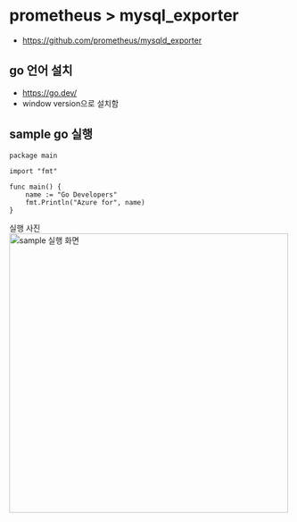 # prometheus > mysql_exporter
 * https://github.com/prometheus/mysqld_exporter


 ## go 언어 설치
 * https://go.dev/
 * window version으로 설치함

 ## sample go 실행
```
package main

import "fmt"

func main() {
    name := "Go Developers"
    fmt.Println("Azure for", name)
}
```
실행 사진
<br>
<img src="https://github.com/RainingCodes/mysql_performance_schema/blob/main/img/img22.JPG" width="500px" height="500px" alt="sample 실행 화면"></img><br/>